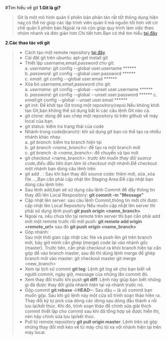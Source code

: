 #Tìm hiểu về git
**1.Git là gì?**
>Git là một mô hình quản lí phiên bản phân tán rất tốt thông dụng hiện nay,có thể nó giúp
các lập trình viên quản lí mã nguồn tốt hơn với cơ chế quản lí phiên bản.Ngoài ra nó còn
giúp quy trình làm việc theo nhóm nhanh và đơn giản hơn
Chi tiết hơn.Bạn có thể tìm hiểu [tại đây](https://itviec.com/blog/git-la-gi/)

**2.Các thao tác với git**
>* Cách tạo một remote repository [tại đây](https://www.youtube.com/watch?v=3ivkObtYyHI&list=PLE1qPKuGSJaCGalY_6vhlswzLnTufdWIV&index=11) 
>* Cài đặt git trên ubuntu: apt-get install git
>* Thiết lập username,email,password cho git:  
  a. *username*: git config --global user.username ******  
  b. *password*: git config --global user.password ******  
  c. *email*: git config --global user.email ******  
>* Xóa bỏ username,email,password cho git:  
  a. *username*: git config --global --unset user.username ******  
  b. *password*: git config --global --unset user.password ******
  c. *email*:git config --global --unset user.email ******
>* git init: Để khởi tạo Git trong một repository(repo).Nếu không khởi tạo Git,bạn không thể sử
dụng bất kì các câu lệnh Git nào cả.  
>* git clone: dùng để sao chép một repository từ trên github về máy local của bạn.  
>* git status: kiểm tra trạng thái của code  
>* Nhánh trong code(branch): khi sử dụng git bạn có thể tạo ra nhiều nhánh khác nhau  
  a. *git branch*: kiểm tra branch hiện tại  
  b. *git branch <name_branch>*: để tạo ra một branch mới  
  c. *git branch -b <name_branch>*: để chuyển và tạo mới  
>* git checkout <name_branch>*: trước khi muốn thay đổi suorce code,điều đầu tiên bạn làm
là checkout một nhá*nh.Để checkout một nhánh bạn dùng câu lênh trên  
>* git add . : Sau khi bạn thay đổi source code: thêm mới, sửa ,xóa file ...,Bạn cần phải cập
nhật lên Staging Area.Để cập nhật bạn dùng câu lệnh trên  
>* Sau lênh add,bạn sẽ sử dụng câu lệnh Commit để đẩy thông tin thay đổi lên Local Respository:
**git commit -m "Message"**  
>* Cập nhật lên server: sau câu lệnh Commit,thông tin mới chỉ được cập nhật lên Local Repository
Nếu muốn cập nhật lên server thì phải sử dụng lệnh push:**git push origin <name_branch>**  
>* Ngoài ra, nếu chưa tồn tại remote trên server thì bạn cần phải add mới một remote trước rồi mới push:
**git remote add origin <remote_url>**   sau đó **git push origin <name_branch>**  
>* Gộp nhánh:  
Sau một thời gian cập nhật các file và push lên git trên branch mới, bây giờ mình cần ghép (merge) code lại vào nhánh gốc (master). Trước tiên, cần phải checkout ra khỏi branch hiện tại cần gộp để vào branch master, sau đó thì dùng lệnh merge để ghép branch mới vào master:
git checkout master
git merge <new_branch>
>* Xem lại lịch sử commit
**git log**:
Lệnh git log sẽ cho bạn biết về người commit, ngày giờ, message của những lần commit đó.  
>* Xem thay đổi trước khi push
 **git diff**: 
Lệnh này giúp bạn biết những gì đã được thay đổi giữa nhánh hiện tại và nhánh trước nó.  
>* Gộp commit
**git rebase -i HEAD~**:
Sau dấu ~ là số commit bạn muốn gộp. Sau khi gõ lệnh này một cửa sổ trình soạn thảo hiện ra. Thay đổi ký tự pick của dòng các dòng sau dòng đầu thành s rồi lưu lại/kết thúc. Khi đó, trình soạn thảo để chỉnh sửa giải thích commit thiết lập cho commit sau khi đã tổng hợp sẽ được hiển thị, nên hãy chỉnh sửa lưu lại/kết thúc.  
>* Pull từ remote repository
**git pull origin master**:
Lệnh trên sẽ gộp những thay đổi mới kéo về từ máy chủ từ xa với nhánh hiện tại trên máy local.